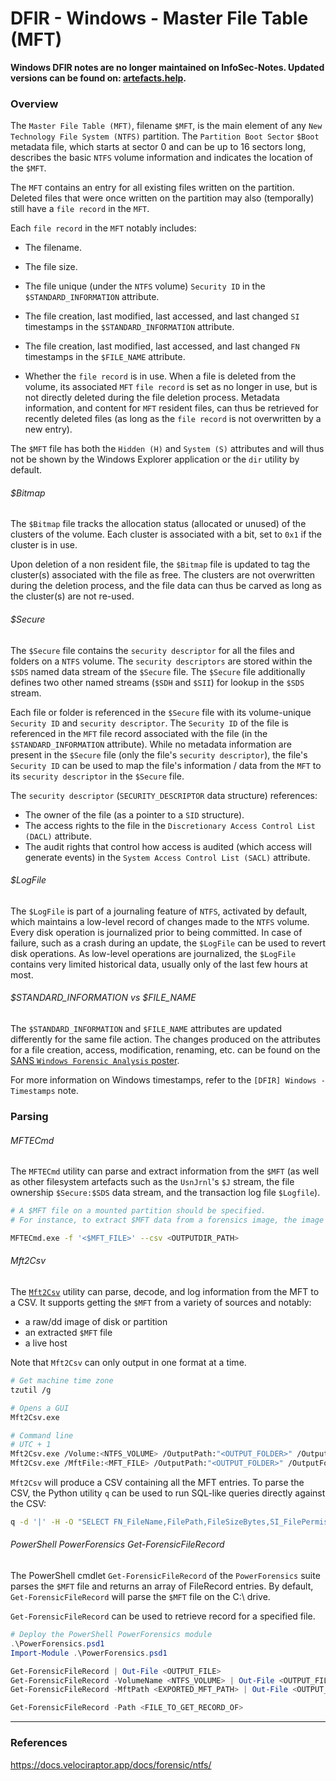 # DFIR - Windows - Master File Table (MFT)

**Windows DFIR notes are no longer maintained on InfoSec-Notes. Updated versions can be found on: [artefacts.help](https://artefacts.help/).**

### Overview

The `Master File Table (MFT)`, filename `$MFT`, is the main element of any
`New Technology File System (NTFS)` partition. The `Partition Boot Sector`
`$Boot` metadata file, which starts at sector 0 and can be up to 16 sectors
long, describes the basic `NTFS` volume information and indicates the location
of the `$MFT`.

The `MFT` contains an entry for all existing files written on the partition.
Deleted files that were once written on the partition may also (temporally)
still have a `file record` in the `MFT`.

Each `file record` in the `MFT` notably includes:
  - The filename.

  - The file size.

  - The file unique (under the `NTFS` volume) `Security ID` in the
    `$STANDARD_INFORMATION` attribute.

  - The file creation, last modified, last accessed, and last changed `SI`
    timestamps in the `$STANDARD_INFORMATION` attribute.

  - The file creation, last modified, last accessed, and last changed `FN`
    timestamps in the `$FILE_NAME` attribute.

  - Whether the `file record` is in use. When a file is deleted from the
    volume, its associated `MFT` `file record` is set as no longer in use, but
    is not directly deleted during the file deletion process. Metadata
    information, and content for `MFT` resident files, can thus be retrieved
    for recently deleted files (as long as the `file record` is not overwritten
    by a new entry).

The `$MFT` file has both the `Hidden (H)` and `System (S)` attributes and will
thus not be shown by the Windows Explorer application or the `dir` utility by
default.

###### $Bitmap

The `$Bitmap` file tracks the allocation status (allocated or unused) of the
clusters of the volume. Each cluster is associated with a bit, set to `0x1` if
the cluster is in use.

Upon deletion of a non resident file, the `$Bitmap` file is updated to tag the
cluster(s) associated with the file as free. The clusters are not overwritten
during the deletion process, and the file data can thus be carved as long as
the cluster(s) are not re-used.

###### $Secure

The `$Secure` file contains the `security descriptor` for all the files and
folders on a `NTFS` volume. The `security descriptors` are stored within the
`$SDS` named data stream of the `$Secure` file. The `$Secure` file additionally
defines two other named streams (`$SDH` and `$SII`) for lookup in the `$SDS`
stream.

Each file or folder is referenced in the `$Secure` file with its volume-unique
`Security ID` and `security descriptor`. The `Security ID` of the file is
referenced in the `MFT` file record associated with the file (in the
`$STANDARD_INFORMATION` attribute). While no metadata information are present
in the `$Secure` file (only the file's `security descriptor`), the file's
`Security ID` can be used to map the file's information / data from the `MFT`
to its `security descriptor` in the `$Secure` file.

The `security descriptor` (`SECURITY_DESCRIPTOR` data structure) references:
  - The owner of the file (as a pointer to a `SID` structure).
  - The access rights to the file in the
    `Discretionary Access Control List (DACL)` attribute.
  - The audit rights that control how access is audited (which access will
    generate events) in the `System Access Control List (SACL)` attribute.

###### $LogFile

The `$LogFile` is part of a journaling feature of `NTFS`, activated by default,
which maintains a low-level record of changes made to the `NTFS` volume.
Every disk operation is journalized prior to being committed. In case of
failure, such as a crash during an update, the `$LogFile` can be used to revert
disk operations. As low-level operations are journalized, the `$LogFile`
contains very limited historical data, usually only of the last few hours at
most.

###### $STANDARD_INFORMATION vs $FILE_NAME

The `$STANDARD_INFORMATION` and `$FILE_NAME` attributes are updated
differently for the same file action. The changes produced on the attributes
for a file creation, access, modification, renaming, etc. can be found on the
[SANS `Windows Forensic Analysis` poster](https://www.sans.org/security-resources/posters/windows-forensic-analysis/170/download).

For more information on Windows timestamps, refer to the
`[DFIR] Windows - Timestamps` note.

### Parsing

###### MFTECmd

The `MFTECmd` utility can parse and extract information from the `$MFT` (as
well as other filesystem artefacts such as the `UsnJrnl`'s `$J` stream, the
file ownership `$Secure:$SDS` data stream, and the transaction log file
`$Logfile`).

```bash
# A $MFT file on a mounted partition should be specified.
# For instance, to extract $MFT data from a forensics image, the image should first be mounted and the $MFT specified as <DRIVER_LETTER:\$MFT to MFTECmd.exe.

MFTECmd.exe -f '<$MFT_FILE>' --csv <OUTPUTDIR_PATH>
```

###### Mft2Csv

The [`Mft2Csv`](https://github.com/jschicht/Mft2Csv) utility can parse, decode,
and log information from the MFT to a CSV. It supports getting the `$MFT` from
a variety of sources and notably:
  - a raw/dd image of disk or partition
  - an extracted `$MFT` file
  - a live host

Note that `Mft2Csv` can only output in one format at a time.

```bash
# Get machine time zone
tzutil /g

# Opens a GUI
Mft2Csv.exe

# Command line
# UTC + 1
Mft2Csv.exe /Volume:<NTFS_VOLUME> /OutputPath:"<OUTPUT_FOLDER>" /OutputFormat:all /TimeZone:"<-12.00 ... 14.00>" /Separator:"<CSV_SEPARATOR>"
Mft2Csv.exe /MftFile:<MFT_FILE> /OutputPath:"<OUTPUT_FOLDER>" /OutputFormat:all /TimeZone:"<-12.00 ... 14.00>" /Separator:"<CSV_SEPARATOR>"
```

`Mft2Csv` will produce a CSV containing all the MFT entries. To parse the CSV,
the Python utility `q` can be used to run SQL-like queries directly against
the CSV:

```bash
q -d '|' -H -O "SELECT FN_FileName,FilePath,FileSizeBytes,SI_FilePermission,SI_CTime,SI_ATime,SI_MTime,SI_RTime,FN_CTime,FN_ATime,FN_MTime,FN_RTime FROM <MFT_CSV_PATH> WHERE SI_CTime >= '<YYYY-MM-DD HH:mm:SS.0000000>' AND SI_CTime < '<<YYYY-MM-DD HH:mm:SS.9999999>' ORDER BY SI_CTime"
```

###### PowerShell PowerForensics Get-ForensicFileRecord

The PowerShell cmdlet `Get-ForensicFileRecord` of the `PowerForensics` suite
parses the `$MFT` file and returns an array of FileRecord entries. By default,
`Get-ForensicFileRecord` will parse the `$MFT` file on the C:\ drive.

`Get-ForensicFileRecord` can be used to retrieve record for a specified file.

```powershell
# Deploy the PowerShell PowerForensics module
.\PowerForensics.psd1
Import-Module .\PowerForensics.psd1

Get-ForensicFileRecord | Out-File <OUTPUT_FILE>
Get-ForensicFileRecord -VolumeName <NTFS_VOLUME> | Out-File <OUTPUT_FILE>
Get-ForensicFileRecord -MftPath <EXPORTED_MFT_PATH> | Out-File <OUTPUT_FILE>

Get-ForensicFileRecord -Path <FILE_TO_GET_RECORD_OF>
```

--------------------------------------------------------------------------------

### References

https://docs.velociraptor.app/docs/forensic/ntfs/
